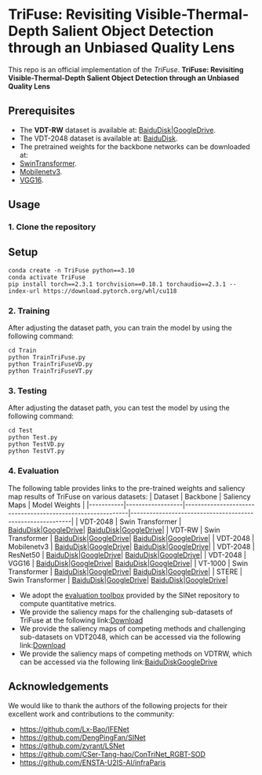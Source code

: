 # TriFuse: Revisiting Visible-Thermal-Depth Salient Object Detection through an Unbiased Quality Lens

This repo is an official implementation of the *TriFuse*.
**TriFuse: Revisiting Visible-Thermal-Depth Salient Object Detection through an Unbiased Quality Lens**

## Prerequisites
- The **VDT-RW** dataset is available at: [BaiduDisk](https://pan.baidu.com/s/1rnOPWGQjthZdN3Qmqq7pUw?pwd=mvua)|[GoogleDrive](https://drive.google.com/file/d/10xCSb3ELmD-oDtp8gWsArCG4FsYHvA-M/view?usp=drive_link).
- The VDT-2048 dataset is available at: [BaiduDisk](https://pan.baidu.com/s/1JyFBtjlJGf4GE2zeciN1wQ?pwd=bipy).
- The pretrained weights for the backbone networks can be downloaded at:
-  [SwinTransformer](https://pan.baidu.com/s/1lRKC_caVWzVuJwvVfsCWYg?pwd=3hj7).
-  [Mobilenetv3](https://pan.baidu.com/s/1PDAgND6AxwZHUFlkx2KOTg?pwd=a4c8).
-  [VGG16](https://pan.baidu.com/s/1QA7IPUp2su2a9QXYiB4GBg?pwd=46ts).

## Usage

### 1. Clone the repository
## Setup
```
conda create -n TriFuse python==3.10
conda activate TriFuse
pip install torch==2.3.1 torchvision==0.18.1 torchaudio==2.3.1 --index-url https://download.pytorch.org/whl/cu118
```
### 2. Training
After adjusting the dataset path, you can train the model by using the following command:
```
cd Train
python TrainTriFuse.py
python TrainTriFuseVD.py
python TrainTriFuseVT.py
```

### 3. Testing
After adjusting the dataset path, you can test the model by using the following command:
```
cd Test
python Test.py
python TestVD.py
python TestVT.py
```

### 4. Evaluation
The following table provides links to the pre-trained weights and saliency map results of TriFuse on various datasets:
| Dataset   | Backbone         | Saliency Maps                                             | Model Weights                                             |
|-----------|------------------|------------------------------------------------------------|-----------------------------------------------------------|
| VDT-2048  | Swin Transformer | [BaiduDisk](https://pan.baidu.com/s/1BPfIGuORWIFPvaljxTNxNA?pwd=bydf)|[GoogleDrive](https://drive.google.com/file/d/1bVerQXkg87jJe7wl80FYEsWAedUKinwt/view?usp=drive_link)| [BaiduDisk](https://pan.baidu.com/s/1FlwS9pdcuVLw13ispbhlWA?pwd=a2nr)|[GoogleDrive](https://drive.google.com/file/d/1vtWaBGSaWhzlrTmi3SNrVIcgc6vily4A/view?usp=drive_link)|
| VDT-RW    | Swin Transformer | [BaiduDisk](https://pan.baidu.com/s/1STXaAxphKCH8clVbfyt8GQ?pwd=9jee)|[GoogleDrive](https://drive.google.com/file/d/1bUPEJO4Vuzk0H1-OkaY1gJOj8EPS69rQ/view?usp=drive_link)| [BaiduDisk](https://pan.baidu.com/s/1n9zDe5OityRFuQhMke4hIg?pwd=setk)|[GoogleDrive](https://drive.google.com/file/d/1CGledkw5K7Efvoo-wzOcHBGEs1wHuNRj/view?usp=drive_link)|
| VDT-2048  | Mobilenetv3 | [BaiduDisk](https://pan.baidu.com/s/1BPfIGuORWIFPvaljxTNxNA?pwd=bydf)|[GoogleDrive](https://drive.google.com/file/d/1bVerQXkg87jJe7wl80FYEsWAedUKinwt/view?usp=drive_link)| [BaiduDisk](https://pan.baidu.com/s/1JLRsZVvmi4lIlT4cEfbKdA?pwd=ax8x)|[GoogleDrive](https://drive.google.com/file/d/1JfORbOqOdWLBHPsAkc5vwf_gy4VbVMyM/view?usp=drive_link)|
| VDT-2048  | ResNet50 | [BaiduDisk](https://pan.baidu.com/s/1BPfIGuORWIFPvaljxTNxNA?pwd=bydf)|[GoogleDrive](https://drive.google.com/file/d/1bVerQXkg87jJe7wl80FYEsWAedUKinwt/view?usp=drive_link)| [BaiduDisk](https://pan.baidu.com/s/12vXLlNKhsgMa1DiLbHmtoA?pwd=e5ur)|[GoogleDrive](https://drive.google.com/file/d/1vjBQV5r35nJY7MqvdFGrgirXnrCkUTfm/view?usp=drive_link)|
| VDT-2048  | VGG16 | [BaiduDisk](https://pan.baidu.com/s/1BPfIGuORWIFPvaljxTNxNA?pwd=bydf)|[GoogleDrive](https://drive.google.com/file/d/1bVerQXkg87jJe7wl80FYEsWAedUKinwt/view?usp=drive_link)| [BaiduDisk](https://pan.baidu.com/s/1ca69iRIYO5Y0cxvWHNqKZA?pwd=hx34)|[GoogleDrive](https://drive.google.com/file/d/1sIhAndQNAKIw9OvNRXbwaKN-d-z5dR4d/view?usp=drive_link)|
| VT-1000   | Swin Transformer | [BaiduDisk](https://pan.baidu.com/s/1rPHZJ1ijpdE6KBLj5jbqrw?pwd=jus4)|[GoogleDrive](https://drive.google.com/file/d/1ZeDDXnpl9mzS69gBPf0RZIoY2q3ky5dk/view?usp=drive_link)| [BaiduDisk](https://pan.baidu.com/s/1yYxmMceL_-WPBJXHGcPBYA?pwd=i39u)|[GoogleDrive](https://drive.google.com/file/d/1u3yWhK_CsaMK48xYt2WKcTJ04Uct4TFk/view?usp=drive_link)|
| STERE     | Swin Transformer | [BaiduDisk](https://pan.baidu.com/s/19zmjO9ttny450DI3VEzX7Q?pwd=qkuv)|[GoogleDrive](https://drive.google.com/file/d/10tIbUwYijoXYIkoevSG74HZjBcgFDftK/view?usp=drive_link)| [BaiduDisk](https://pan.baidu.com/s/1GLqzzNCZvQgVJDr2Jymw2w?pwd=mbir)|[GoogleDrive](https://drive.google.com/file/d/1b-3IOFmjlAgu4-Hkhy-griaa9vA9np5c/view?usp=drive_link)|


- We adopt the [evaluation toolbox](https://github.com/DengPingFan/SINet) provided by the SINet repository to compute quantitative metrics. 
- We provide the saliency maps for the challenging sub-datasets of TriFuse at the following link:[Download](https://pan.baidu.com/s/1uGtB9cu89eTaHmRZbHBuGw?pwd=bra7)
- We provide the saliency maps of competing methods and challenging sub-datasets on VDT2048, which can be accessed via the following link:[Download](https://pan.baidu.com/s/19-waBKdIR0fFYrNQS3J86g?pwd=usqg)
- We provide the saliency maps of competing methods on VDTRW, which can be accessed via the following link:[BaiduDisk](https://pan.baidu.com/s/1STXaAxphKCH8clVbfyt8GQ?pwd=9jee)[GoogleDrive](https://drive.google.com/file/d/1bUPEJO4Vuzk0H1-OkaY1gJOj8EPS69rQ/view?usp=drive_link)

## Acknowledgements
We would like to thank the authors of the following projects for their excellent work and contributions to the community:
- https://github.com/Lx-Bao/IFENet  
- https://github.com/DengPingFan/SINet  
- https://github.com/zyrant/LSNet  
- https://github.com/CSer-Tang-hao/ConTriNet_RGBT-SOD  
- https://github.com/ENSTA-U2IS-AI/infraParis
